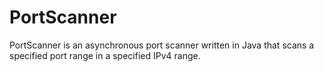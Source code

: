 PortScanner
===========

PortScanner is an asynchronous port scanner written in Java that scans a specified port range in a specified IPv4 range.
